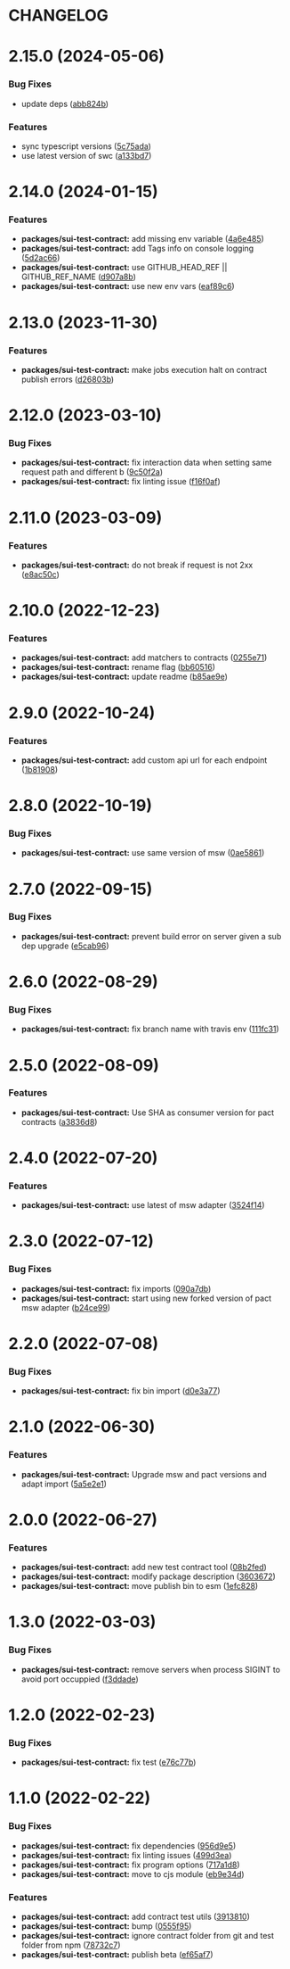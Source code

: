 # CHANGELOG

# 2.15.0 (2024-05-06)


### Bug Fixes

* update deps ([abb824b](https://github.com/SUI-Components/sui/commit/abb824ba7bc913759abe5d102f4e3eeb6133a1a5))


### Features

* sync typescript versions ([5c75ada](https://github.com/SUI-Components/sui/commit/5c75ada6b2c6a00f230f84b9d659c10f2b03277c))
* use latest version of swc ([a133bd7](https://github.com/SUI-Components/sui/commit/a133bd7bf9d598fd2fd7f71010d0af3a59cede34))



# 2.14.0 (2024-01-15)


### Features

* **packages/sui-test-contract:** add missing env variable ([4a6e485](https://github.com/SUI-Components/sui/commit/4a6e485563c20aa375afd0baf6dcd5fef37e7bbb))
* **packages/sui-test-contract:** add Tags info on console logging ([5d2ac66](https://github.com/SUI-Components/sui/commit/5d2ac6642cedc65f88b08f2c9885a83530cf502c))
* **packages/sui-test-contract:** use GITHUB_HEAD_REF || GITHUB_REF_NAME ([d907a8b](https://github.com/SUI-Components/sui/commit/d907a8ba5a7a26f0cee07868166e60eef7b8d51e))
* **packages/sui-test-contract:** use new env vars ([eaf89c6](https://github.com/SUI-Components/sui/commit/eaf89c62ee4774215c2a045e8f6f42ade0673c6d))



# 2.13.0 (2023-11-30)


### Features

* **packages/sui-test-contract:** make jobs execution halt on contract publish errors ([d26803b](https://github.com/SUI-Components/sui/commit/d26803b7abac5f86a5b16275f86d940122b40ce3))



# 2.12.0 (2023-03-10)


### Bug Fixes

* **packages/sui-test-contract:** fix interaction data when setting same request path and different b ([9c50f2a](https://github.com/SUI-Components/sui/commit/9c50f2ae83d43415574965eee630817bdfb0e08a))
* **packages/sui-test-contract:** fix linting issue ([f16f0af](https://github.com/SUI-Components/sui/commit/f16f0afe03d8d6f12d15b0b5f58d09797f4902f0))



# 2.11.0 (2023-03-09)


### Features

* **packages/sui-test-contract:** do not break if request is not 2xx ([e8ac50c](https://github.com/SUI-Components/sui/commit/e8ac50ccbfb2aac14bcc61c7b2d95e4ab02d0092))



# 2.10.0 (2022-12-23)


### Features

* **packages/sui-test-contract:** add matchers to contracts ([0255e71](https://github.com/SUI-Components/sui/commit/0255e71a341648944280985c6e4824a097f2e570))
* **packages/sui-test-contract:** rename flag ([bb60516](https://github.com/SUI-Components/sui/commit/bb60516623f6c204438a5a16541424e9f608a9fb))
* **packages/sui-test-contract:** update readme ([b85ae9e](https://github.com/SUI-Components/sui/commit/b85ae9e30e50477a554d8eeddc45298bed30b432))



# 2.9.0 (2022-10-24)


### Features

* **packages/sui-test-contract:** add custom api url for each endpoint ([1b81908](https://github.com/SUI-Components/sui/commit/1b819088fe270dfb17bc86d5014177f65e92af8d))



# 2.8.0 (2022-10-19)


### Bug Fixes

* **packages/sui-test-contract:** use same version of msw ([0ae5861](https://github.com/SUI-Components/sui/commit/0ae5861d9b9aab8e7685180497490f133f34e7aa))



# 2.7.0 (2022-09-15)


### Bug Fixes

* **packages/sui-test-contract:** prevent build error on server given a sub dep upgrade ([e5cab96](https://github.com/SUI-Components/sui/commit/e5cab96f514fcb2ed00d2c1a5a16e9ca5a696039))



# 2.6.0 (2022-08-29)


### Bug Fixes

* **packages/sui-test-contract:** fix branch name with travis env ([111fc31](https://github.com/SUI-Components/sui/commit/111fc31e92420ba7fcd0c0dcf48257e3fd441236))



# 2.5.0 (2022-08-09)


### Features

* **packages/sui-test-contract:** Use SHA as consumer version for pact contracts ([a3836d8](https://github.com/SUI-Components/sui/commit/a3836d8923075bb81b3fe8c906439f1fc166634a))



# 2.4.0 (2022-07-20)


### Features

* **packages/sui-test-contract:** use latest of msw adapter ([3524f14](https://github.com/SUI-Components/sui/commit/3524f149f4a334ab75dc0de4611c3d9439f98c11))



# 2.3.0 (2022-07-12)


### Bug Fixes

* **packages/sui-test-contract:** fix imports ([090a7db](https://github.com/SUI-Components/sui/commit/090a7dbc644ac0d651c090205cbbbbf8098c1a77))
* **packages/sui-test-contract:** start using new forked version of pact msw adapter ([b24ce99](https://github.com/SUI-Components/sui/commit/b24ce99279247bbfd2be6237b209b25a0cc43da0))



# 2.2.0 (2022-07-08)


### Bug Fixes

* **packages/sui-test-contract:** fix bin import ([d0e3a77](https://github.com/SUI-Components/sui/commit/d0e3a77247c0f6df0106c426d5562157a05c89dc))



# 2.1.0 (2022-06-30)


### Features

* **packages/sui-test-contract:** Upgrade msw and pact versions and adapt import ([5a5e2e1](https://github.com/SUI-Components/sui/commit/5a5e2e1e0de4c2a38cd1a4c6812707229165dd0d))



# 2.0.0 (2022-06-27)


### Features

* **packages/sui-test-contract:** add new test contract tool ([08b2fed](https://github.com/SUI-Components/sui/commit/08b2fed5f755459e53b0311db7d31c1bdc94534f))
* **packages/sui-test-contract:** modify package description ([3603672](https://github.com/SUI-Components/sui/commit/36036722b2070be1567c42ec32107ff29cab3afa))
* **packages/sui-test-contract:** move publish bin to esm ([1efc828](https://github.com/SUI-Components/sui/commit/1efc8287f768fb5d76da161bba67dc308e388025))



# 1.3.0 (2022-03-03)


### Bug Fixes

* **packages/sui-test-contract:** remove servers when process SIGINT to avoid port occuppied ([f3ddade](https://github.com/SUI-Components/sui/commit/f3ddadef421e38eef6c9c92e12831cc6469f1203))



# 1.2.0 (2022-02-23)


### Bug Fixes

* **packages/sui-test-contract:** fix test ([e76c77b](https://github.com/SUI-Components/sui/commit/e76c77b17212d0be4ff133cc0023bb1640719b3e))



# 1.1.0 (2022-02-22)


### Bug Fixes

* **packages/sui-test-contract:** fix dependencies ([956d9e5](https://github.com/SUI-Components/sui/commit/956d9e53cfd1205c0ad49b5172944bc6bf1e7a3b))
* **packages/sui-test-contract:** fix linting issues ([499d3ea](https://github.com/SUI-Components/sui/commit/499d3ea5b307c0b6bdabb38a1b7a8813ae8ac6a8))
* **packages/sui-test-contract:** fix program options ([717a1d8](https://github.com/SUI-Components/sui/commit/717a1d8a1913ba72891839cc2223307c2ed3af1d))
* **packages/sui-test-contract:** move to cjs module ([eb9e34d](https://github.com/SUI-Components/sui/commit/eb9e34db455bcc05fd5fe94ee0dee60bd3115f77))


### Features

* **packages/sui-test-contract:** add contract test utils ([3913810](https://github.com/SUI-Components/sui/commit/39138109f3c459fbb6bd5bc0e5243f3d2081c329))
* **packages/sui-test-contract:** bump ([0555f95](https://github.com/SUI-Components/sui/commit/0555f95cf4ba4176231d2d55a5679c49c25ecdab))
* **packages/sui-test-contract:** ignore contract folder from git and test folder from npm ([78732c7](https://github.com/SUI-Components/sui/commit/78732c7e53ad4eea729ad7b3779d565fefb552cb))
* **packages/sui-test-contract:** publish beta ([ef65af7](https://github.com/SUI-Components/sui/commit/ef65af7d3c4fcc6f89e130ac18de40a1566629d5))